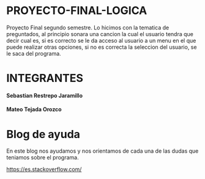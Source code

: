 # PROYECTO-FINAL-LOGICA
Proyecto Final segundo semestre.
Lo hicimos con la tematica de preguntados, al principio sonara una cancion la cual el usuario tendra que decir cual es, si es correcto se le da acceso al usuario a un menu en el que puede realizar otras opciones, si no es correcta la seleccion del usuario, se le saca del programa.

# INTEGRANTES
#### Sebastian Restrepo Jaramillo
#### Mateo Tejada Orozco

# Blog de ayuda
En este blog nos ayudamos y nos orientamos de cada una de las dudas que teniamos sobre el programa.

https://es.stackoverflow.com/
